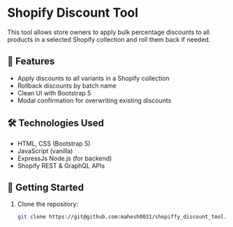 # Shopify Discount Tool

This tool allows store owners to apply bulk percentage discounts to all products in a selected Shopify collection and roll them back if needed.

## 🔧 Features

- Apply discounts to all variants in a Shopify collection
- Rollback discounts by batch name
- Clean UI with Bootstrap 5
- Modal confirmation for overwriting existing discounts

## 🛠️ Technologies Used

- HTML, CSS (Bootstrap 5)
- JavaScript (vanilla)
- ExpressJs Node.js (for backend)
- Shopify REST & GraphQL APIs

## 🚀 Getting Started

1. Clone the repository:
   ```bash
   git clone https://git@github.com:mahesh0031/shopiffy_discount_tool.git
